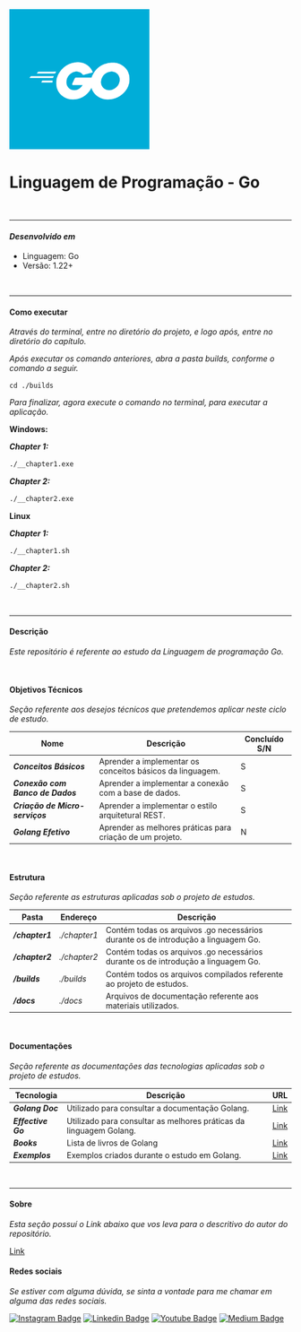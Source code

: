 <img src="https://github.com/DiegoJCordeiro/DiegoJCordeiro/blob/main/assets/Go-logo.png" width=250>

# Linguagem de Programação - Go

</br>

<hr>


#### ***Desenvolvido em***

- Linguagem: Go
- Versão: 1.22+

</br>

<hr>


#### **Como executar**

*Através do terminal, entre no diretório do projeto, e logo após, entre no diretório do capítulo.*

*Após executar os comando anteriores, abra a pasta builds, conforme o comando a seguir.*

``` 
cd ./builds
```

*Para finalizar, agora execute o comando no terminal, para executar a aplicação.*

**Windows:**

***Chapter 1:***
``` bash
./__chapter1.exe
```

***Chapter 2:***
``` bash
./__chapter2.exe
```

**Linux**

***Chapter 1:***
``` bash
./__chapter1.sh
```

***Chapter 2:***
``` bash
./__chapter2.sh
```

</br>

<hr>

#### **Descrição**

*Este repositório é referente ao estudo da Linguagem de programação Go.*

</br>

#### **Objetivos Técnicos**

*Seção referente aos desejos técnicos que pretendemos aplicar neste ciclo de estudo.*

| Nome                             | Descrição                                                 | Concluído S/N |
| -------------------------------- | --------------------------------------------------------- |--------------|
| ***Conceitos Básicos***          | Aprender a implementar os conceitos básicos da linguagem. | S            |
| ***Conexão com Banco de Dados*** | Aprender a implementar a conexão com a base de dados.     | S            |
| ***Criação de Micro-serviços***  | Aprender a implementar o estilo arquitetural REST.        | S            |
| ***Golang Efetivo***             | Aprender as melhores práticas para criação de um projeto. | N            |

</br>

#### **Estrutura**

*Seção referente as estruturas aplicadas sob o projeto de estudos.*

| Pasta           | Endereço     | Descrição                                                    |
|-----------------|--------------| ------------------------------------------------------------ |
| ***/chapter1*** | *./chapter1* | Contém todas os arquivos .go necessários durante os de introdução a linguagem Go. |
| ***/chapter2*** | *./chapter2* | Contém todas os arquivos .go necessários durante os de introdução a linguagem Go. |
| ***/builds***   | *./builds*   | Contém todos os arquivos compilados referente ao projeto de estudos. |
| ***/docs***     | *./docs*     | Arquivos de documentação referente aos materiais utilizados. |

</br>

#### **Documentações**

*Seção referente as documentações das tecnologias aplicadas sob o projeto de estudos.*

| Tecnologia         | Descrição                                                          | URL                                        |
|--------------------|--------------------------------------------------------------------|--------------------------------------------|
| ***Golang Doc***   | Utilizado para consultar a documentação Golang.                    | [Link](https://go.dev/doc/)                |
| ***Effective Go*** | Utilizado para consultar as melhores práticas da linguagem Golang. | [Link](https://go.dev/doc/effective_go)    |
| ***Books***        | Lista de livros de Golang                                          | [Link](https://github.com/dariubs/GoBooks) | 
| ***Exemplos***     | Exemplos criados durante o estudo em Golang.                       | [Link](./docs/pages/Examples.md)           |

</br>

<hr>


#### **Sobre**

*Esta seção possuí o Link abaixo que vos leva para o descritivo do autor do repositório.*

[Link](./docs/pages/Author.md)

#### **Redes sociais**

*Se estiver com alguma dúvida, se sinta a vontade para me chamar em alguma das redes sociais.*

[![Instagram Badge](https://img.shields.io/badge/-instagram-red?style=for-the-badge&logo=instagram&logoColor=white&link=https://github.com/DiegoJCordeiro)](https://www.instagram.com/developer.mano/) [![Linkedin Badge](https://img.shields.io/badge/-Linkedin-blue?style=for-the-badge&logo=Linkedin&logoColor=white&link=https://github.com/DiegoJCordeiro)](https://www.linkedin.com/in/diego-cordeiro-552948229/) [![Youtube Badge](https://img.shields.io/badge/-Youtube-red?style=for-the-badge&logo=Youtube&logoColor=white&link=https://github.com/DiegoJCordeiro)](https://www.youtube.com/@manodev5540) [![Medium Badge](https://img.shields.io/badge/-Medium-black?style=for-the-badge&logo=Medium&logoColor=white&link=https://github.com/DiegoJCordeiro)](https://medium.com/@diegocordeiro.contatos) 